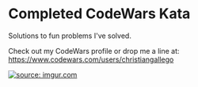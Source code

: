 # Completed CodeWars Kata

Solutions to fun problems I've solved.

Check out my CodeWars profile or drop me a line at: https://www.codewars.com/users/christiangallego

<a href="https://imgur.com/sKVvppE"><img src="https://i.imgur.com/sKVvppE.png" title="source: imgur.com" /></a>
 
